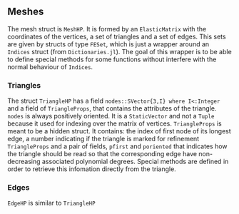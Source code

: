 ## Meshes

The mesh struct is `MeshHP`. It is formed by an `ElasticMatrix` with the coordinates of the vertices, a set of triangles and a set of edges. This sets are given by structs of type `FESet`, which is just a wrapper around an `Indices` struct (from `Dictionaries.jl`). The goal of this wrapper is to be able to define special methods for some functions without interfere with the normal behaviour of `Indices`. 

### Triangles

The struct `TriangleHP` has a field `nodes::SVector{3,I} where I<:Integer` and a field of `TriangleProps`, that contains the attributes of the triangle. `nodes` is always positively oriented. It is a `StaticVector` and not a `Tuple` because it used for indexing over the matrix of vertices. `TriangleProps` is meant to be a hidden struct. It contains: the index of first node of its longest edge, a number indicating if the triangle is marked for refinement `TriangleProps` and a pair of fields, `pfirst` and `poriented` that indicates how the triangle should be read so that the corresponding edge have non-decreasing associated polynomial degrees.  Special methods are defined in order to retrieve this infomation directly from the triangle. 

### Edges
`EdgeHP` is similar to `TriangleHP`

